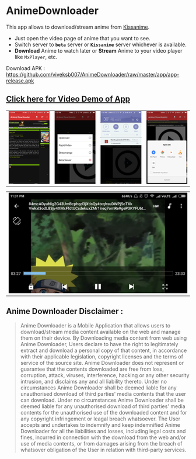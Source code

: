 # AnimeDownloader

This app allows to download/stream anime from [Kissanime](http://kissanime.ru/).
- Just open the video page of anime that you want to see.
- Switch server to **`beta`** server or **`Kissanime`** server whichever is available.
- **Download** Anime to watch later or **Stream** Anime to your video player like `MxPlayer`, etc.

Download APK : https://github.com/viveksb007/AnimeDownloader/raw/master/app/app-release.apk

## [Click here for Video Demo of App](https://www.youtube.com/watch?v=rJ30AWGLyRw)

<table>
    <tr>
     <td><img src="/sshots/1.png"></td>
     <td><img src="/sshots/2.png"></td>
     <td><img src="/sshots/3.png"></td>
     <td><img src="/sshots/4.png"></td>
    </tr>
  </table>
  <table>
    <tr>
     <td><img src="/sshots/5.png"></td>
    </tr>
  </table>

## Anime Downloader Disclaimer :
> Anime Downloader is a Mobile Application that allows users to download/stream media content available on the web and manage them on their device. By Downloading media content from web using Anime Downloader, Users declare to have the right to legitimately extract and download a personal copy of that content, in accordance with their applicable legislation, copyright licenses and the terms of service of the source site. Anime Downloader does not represent or guarantee that the contents downloaded are free from loss, corruption, attack, viruses, interference, hacking or any other security intrusion, and disclaims any and all liability thereto. 
Under no circumstances Anime Downloader shall be deemed liable for any unauthorised download of third parties' media contents that the user can download. Under no circumstances Anime Downloader shall be deemed liable for any unauthorised download of third parties' media contents for the unauthorised use of the downloaded content and for any copyright infringement or leagal breach whatsoever. The User accepts and undertakes to indemnify and keep indemnified Anime Downloader for all the liabilities and losses, including legal costs and fines, incurred in connection with the download from the web and/or use of media contents, or from damages arising from the breach of whatsover obligation of the User in relation with third-party services.
